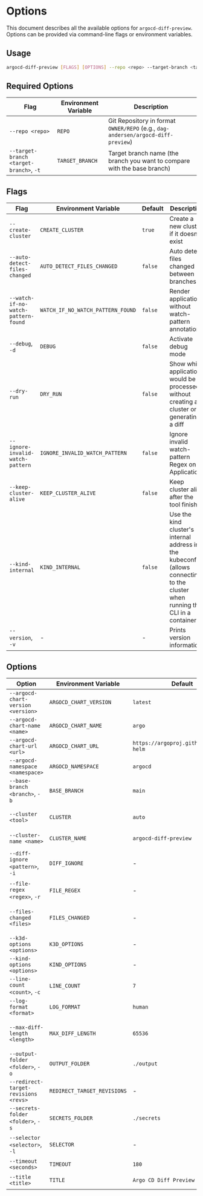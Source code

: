 # Options

This document describes all the available options for `argocd-diff-preview`. Options can be provided via command-line flags or environment variables.

## Usage

```bash
argocd-diff-preview [FLAGS] [OPTIONS] --repo <repo> --target-branch <target-branch>
```

## Required Options

| Flag | Environment Variable | Description |
|------|---------------------|-------------|
| `--repo <repo>` | `REPO` | Git Repository in format `OWNER/REPO` (e.g., `dag-andersen/argocd-diff-preview`) |
| `--target-branch <target-branch>`, `-t` | `TARGET_BRANCH` | Target branch name (the branch you want to compare with the base branch) |

## Flags

| Flag | Environment Variable | Default | Description |
|------|---------------------|---------|-------------|
| `--create-cluster` | `CREATE_CLUSTER` | `true` | Create a new cluster if it doesn't exist |
| `--auto-detect-files-changed` | `AUTO_DETECT_FILES_CHANGED` | `false` | Auto detect files changed between branches |
| `--watch-if-no-watch-pattern-found` | `WATCH_IF_NO_WATCH_PATTERN_FOUND` | `false` | Render applications without watch-pattern annotation |
| `--debug`, `-d` | `DEBUG` | `false` | Activate debug mode |
| `--dry-run` | `DRY_RUN` | `false` | Show which applications would be processed without creating a cluster or generating a diff |
| `--ignore-invalid-watch-pattern` | `IGNORE_INVALID_WATCH_PATTERN` | `false` | Ignore invalid watch-pattern Regex on Applications |
| `--keep-cluster-alive` | `KEEP_CLUSTER_ALIVE` | `false` | Keep cluster alive after the tool finishes |
| `--kind-internal` | `KIND_INTERNAL` | `false` | Use the kind cluster's internal address in the kubeconfig (allows connecting to the cluster when running the CLI in a container) |
| `--version`, `-v` | - | - | Prints version information |

## Options

| Option | Environment Variable | Default | Description |
|--------|---------------------|---------|-------------|
| `--argocd-chart-version <version>` | `ARGOCD_CHART_VERSION` | `latest` | Argo CD Helm Chart version |
| `--argocd-chart-name <name>` | `ARGOCD_CHART_NAME` | `argo` | Argo CD Helm Chart name |
| `--argocd-chart-url <url>` | `ARGOCD_CHART_URL` | `https://argoproj.github.io/argo-helm` | Argo CD Helm Chart URL |
| `--argocd-namespace <namespace>` | `ARGOCD_NAMESPACE` | `argocd` | Namespace to use for Argo CD |
| `--base-branch <branch>`, `-b` | `BASE_BRANCH` | `main` | Base branch name |
| `--cluster <tool>` | `CLUSTER` | `auto` | Local cluster tool. Options: `kind`, `minikube`, `k3d`, `auto` |
| `--cluster-name <name>` | `CLUSTER_NAME` | `argocd-diff-preview` | Cluster name (only for kind & k3d) |
| `--diff-ignore <pattern>`, `-i` | `DIFF_IGNORE` | - | Ignore lines in diff. Example: `v[1,9]+.[1,9]+.[1,9]+` for ignoring version changes |
| `--file-regex <regex>`, `-r` | `FILE_REGEX` | - | Regex to filter files. Example: `/apps_.*\.yaml` |
| `--files-changed <files>` | `FILES_CHANGED` | - | List of files changed between branches (comma, space or newline separated) |
| `--k3d-options <options>` | `K3D_OPTIONS` | - | k3d options (only for k3d) |
| `--kind-options <options>` | `KIND_OPTIONS` | - | kind options (only for kind) |
| `--line-count <count>`, `-c` | `LINE_COUNT` | `7` | Generate diffs with \<n\> lines of context |
| `--log-format <format>` | `LOG_FORMAT` | `human` | Log format. Options: `human`, `json` |
| `--max-diff-length <length>` | `MAX_DIFF_LENGTH` | `65536` | Max diff message character count (only limits the generated Markdown file) |
| `--output-folder <folder>`, `-o` | `OUTPUT_FOLDER` | `./output` | Output folder where the diff will be saved |
| `--redirect-target-revisions <revs>` | `REDIRECT_TARGET_REVISIONS` | - | List of target revisions to redirect |
| `--secrets-folder <folder>`, `-s` | `SECRETS_FOLDER` | `./secrets` | Secrets folder where the secrets are read from |
| `--selector <selector>`, `-l` | `SELECTOR` | - | Label selector to filter on (e.g., `key1=value1,key2=value2`) |
| `--timeout <seconds>` | `TIMEOUT` | `180` | Set timeout in seconds |
| `--title <title>` | `TITLE` | `Argo CD Diff Preview` | Custom title for the markdown output |
